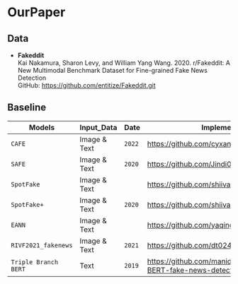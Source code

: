 # OurPaper

## Data
* **Fakeddit** \
Kai Nakamura, Sharon Levy, and William Yang Wang. 2020. r/Fakeddit: A New Multimodal Benchmark Dataset for Fine-grained Fake News Detection \
GitHub: https://github.com/entitize/Fakeddit.git 

## Baseline

| Models                | Input_Data   | Date          | Implementations                                                           | Framework      |
|-----------------------|--------------| --------------|---------------------------------------------------------------------------|----------------|
| `CAFE`                | Image & Text | `2022`        | https://github.com/cyxanna/CAFE.git                                       | `PyTorch`      |
| `SAFE`                | Image & Text | `2020`        | https://github.com/Jindi0/SAFE.git                                        | `TensorFlow`   | 
| `SpotFake`            | Image & Text |               | https://github.com/shiivangii/SpotFake.git                                | `TensorFlow`   |
| `SpotFake+`           | Image & Text | `2020`        | https://github.com/shiivangii/SpotFakePlus.git                            | `Keras`        |
| `EANN`                | Image & Text |               | https://github.com/yaqingwang/EANN-KDD18                                  | `PyTorch`      |
| `RIVF2021_fakenews`   | Image & Text | `2021`        | https://github.com/dt024/RIVF2021_fakenews.git                            | `TensorFlow`   |
| `Triple Branch BERT`  | Text         | `2019`        | https://github.com/manideep2510/siamese-BERT-fake-news-detection-LIAR.git | `TensorFlow`   |


